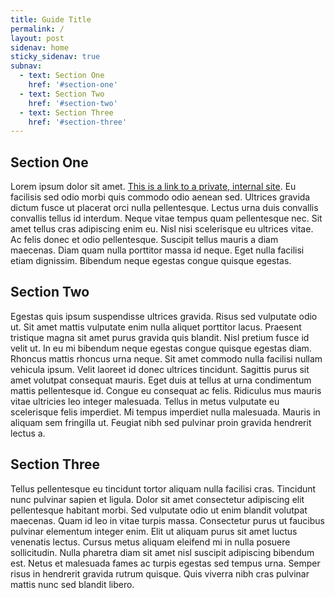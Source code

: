 ```yaml
---
title: Guide Title
permalink: /
layout: post
sidenav: home
sticky_sidenav: true
subnav:
  - text: Section One
    href: '#section-one'
  - text: Section Two
    href: '#section-two'
  - text: Section Three
    href: '#section-three'
---
```

## Section One

Lorem ipsum dolor sit amet. [This is a link to a private, internal site](https://eopf.opm.gov). Eu facilisis sed odio morbi quis commodo odio aenean sed. Ultrices gravida dictum fusce ut placerat orci nulla pellentesque. Lectus urna duis convallis convallis tellus id interdum. Neque vitae tempus quam pellentesque nec. Sit amet tellus cras adipiscing enim eu. Nisl nisi scelerisque eu ultrices vitae. Ac felis donec et odio pellentesque. Suscipit tellus mauris a diam maecenas. Diam quam nulla porttitor massa id neque. Eget nulla facilisi etiam dignissim. Bibendum neque egestas congue quisque egestas.

## Section Two

Egestas quis ipsum suspendisse ultrices gravida. Risus sed vulputate odio ut. Sit amet mattis vulputate enim nulla aliquet porttitor lacus. Praesent tristique magna sit amet purus gravida quis blandit. Nisl pretium fusce id velit ut. In eu mi bibendum neque egestas congue quisque egestas diam. Rhoncus mattis rhoncus urna neque. Sit amet commodo nulla facilisi nullam vehicula ipsum. Velit laoreet id donec ultrices tincidunt. Sagittis purus sit amet volutpat consequat mauris. Eget duis at tellus at urna condimentum mattis pellentesque id. Congue eu consequat ac felis. Ridiculus mus mauris vitae ultricies leo integer malesuada. Tellus in metus vulputate eu scelerisque felis imperdiet. Mi tempus imperdiet nulla malesuada. Mauris in aliquam sem fringilla ut. Feugiat nibh sed pulvinar proin gravida hendrerit lectus a.

## Section Three

Tellus pellentesque eu tincidunt tortor aliquam nulla facilisi cras. Tincidunt nunc pulvinar sapien et ligula. Dolor sit amet consectetur adipiscing elit pellentesque habitant morbi. Sed vulputate odio ut enim blandit volutpat maecenas. Quam id leo in vitae turpis massa. Consectetur purus ut faucibus pulvinar elementum integer enim. Elit ut aliquam purus sit amet luctus venenatis lectus. Cursus metus aliquam eleifend mi in nulla posuere sollicitudin. Nulla pharetra diam sit amet nisl suscipit adipiscing bibendum est. Netus et malesuada fames ac turpis egestas sed tempus urna. Semper risus in hendrerit gravida rutrum quisque. Quis viverra nibh cras pulvinar mattis nunc sed blandit libero.
